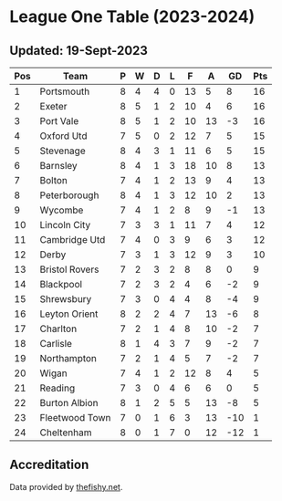 # League One Table (2023-2024)
## Updated: 19-Sept-2023

| Pos | Team | P | W | D | L | F | A | GD | Pts |
| --- | --- | --- | --- | --- | --- | --- | --- | --- | --- |
| 1 | Portsmouth | 8 | 4 | 4 | 0 | 13 | 5 | 8 | 16 |
| 2 | Exeter | 8 | 5 | 1 | 2 | 10 | 4 | 6 | 16 |
| 3 | Port Vale | 8 | 5 | 1 | 2 | 10 | 13 | -3 | 16 |
| 4 | Oxford Utd | 7 | 5 | 0 | 2 | 12 | 7 | 5 | 15 |
| 5 | Stevenage | 8 | 4 | 3 | 1 | 11 | 6 | 5 | 15 |
| 6 | Barnsley | 8 | 4 | 1 | 3 | 18 | 10 | 8 | 13 |
| 7 | Bolton | 7 | 4 | 1 | 2 | 13 | 9 | 4 | 13 |
| 8 | Peterborough | 8 | 4 | 1 | 3 | 12 | 10 | 2 | 13 |
| 9 | Wycombe | 7 | 4 | 1 | 2 | 8 | 9 | -1 | 13 |
| 10 | Lincoln City | 7 | 3 | 3 | 1 | 11 | 7 | 4 | 12 |
| 11 | Cambridge Utd | 7 | 4 | 0 | 3 | 9 | 6 | 3 | 12 |
| 12 | Derby | 7 | 3 | 1 | 3 | 12 | 9 | 3 | 10 |
| 13 | Bristol Rovers | 7 | 2 | 3 | 2 | 8 | 8 | 0 | 9 |
| 14 | Blackpool | 7 | 2 | 3 | 2 | 4 | 6 | -2 | 9 |
| 15 | Shrewsbury | 7 | 3 | 0 | 4 | 4 | 8 | -4 | 9 |
| 16 | Leyton Orient | 8 | 2 | 2 | 4 | 7 | 13 | -6 | 8 |
| 17 | Charlton | 7 | 2 | 1 | 4 | 8 | 10 | -2 | 7 |
| 18 | Carlisle | 8 | 1 | 4 | 3 | 7 | 9 | -2 | 7 |
| 19 | Northampton | 7 | 2 | 1 | 4 | 5 | 7 | -2 | 7 |
| 20 | Wigan | 7 | 4 | 1 | 2 | 12 | 8 | 4 | 5 |
| 21 | Reading | 7 | 3 | 0 | 4 | 6 | 6 | 0 | 5 |
| 22 | Burton Albion | 8 | 1 | 2 | 5 | 5 | 13 | -8 | 5 |
| 23 | Fleetwood Town | 7 | 0 | 1 | 6 | 3 | 13 | -10 | 1 |
| 24 | Cheltenham | 8 | 0 | 1 | 7 | 0 | 12 | -12 | 1 |

## Accreditation 

Data provided by [thefishy.net](https://www.thefishy.net/).